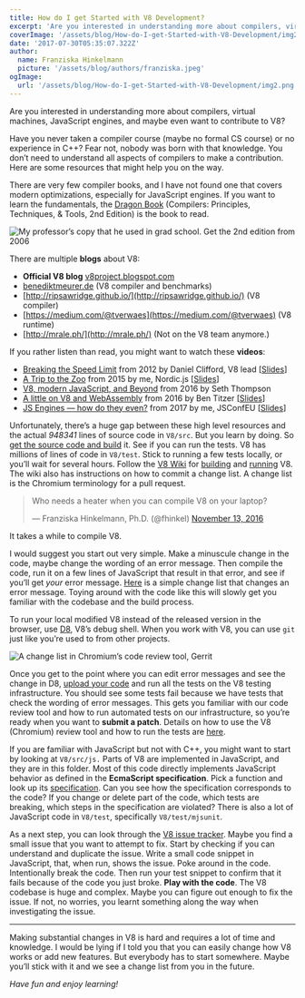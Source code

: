 ```yaml
---
title: How do I get Started with V8 Development?
excerpt: 'Are you interested in understanding more about compilers, virtual machines, JavaScript engines, and maybe even want to contribute to V8? You don’t need to understand all aspects of compilers to make a contribution. Here are some resources that might help you on the way.'
coverImage: '/assets/blog/How-do-I-get-Started-with-V8-Development/img2.png'
date: '2017-07-30T05:35:07.322Z'
author:
  name: Franziska Hinkelmann
  picture: '/assets/blog/authors/franziska.jpeg'
ogImage:
  url: '/assets/blog/How-do-I-get-Started-with-V8-Development/img2.png'
---
```

Are you interested in understanding more about compilers, virtual machines, JavaScript engines, and maybe even want to contribute to V8? 

Have you never taken a compiler course (maybe no formal CS course) or no experience in C++? Fear not, nobody was born with that knowledge. You don’t need to understand all aspects of compilers to make a contribution. Here are some resources that might help you on the way.

There are very few compiler books, and I have not found one that covers modern optimizations, especially for JavaScript engines. If you want to learn the fundamentals, the [Dragon Book](http://geni.us/dSsWMRU) (Compilers: Principles, Techniques, & Tools, 2nd Edition) is the book to read.

![My professor’s copy that he used in grad school. Get the [2nd edition from 2006](http://geni.us/dSsWMRU)](/assets/blog/How-do-I-get-Started-with-V8-Development/img1.jpeg)

There are multiple **blogs** about V8:

* **Official V8 blog** [v8project.blogspot.com](http://v8project.blogspot.com/)
* [benediktmeurer.de](https://t.co/CzlzNpYFzx) (V8 compiler and benchmarks)
* [http://ripsawridge.github.io/](http://ripsawridge.github.io/) (V8 compiler)
* [https://medium.com/@tverwaes](https://medium.com/@tverwaes) (V8 runtime)
* [http://mrale.ph/](http://mrale.ph/) (Not on the V8 team anymore.)

If you rather listen than read, you might want to watch these **videos**:

* [Breaking the Speed Limit](https://www.youtube.com/watch?v=UJPdhx5zTaw) from 2012 by Daniel Clifford, V8 lead [[Slides](http://v8-io12.appspot.com/)]
* [A Trip to the Zoo](https://www.youtube.com/watch?v=1kAkGWJZ6Zo) from 2015 by me, Nordic.js [[Slides](https://fhinkel.github.io/JSEngines-HowDoTheyEven/JSConfEU/)]
* [V8, modern JavaScript, and Beyond](https://www.youtube.com/watch?v=N1swY14jiKc&t=28s) from 2016 by Seth Thompson
* [A little on V8 and WebAssembly](https://www.youtube.com/watch?v=BRNxM8szTPA) from 2016 by Ben Titzer [[Slides](https://ia601208.us.archive.org/16/items/vmss16/titzer.pdf)]
* [JS Engines — how do they even?](https://www.youtube.com/watch?v=p-iiEDtpy6I) from 2017 by me, JSConfEU [[Slides](https://github.com/fhinkel/JSEnginesExamples/blob/master/JSConfEU.ppt?raw=true)]

Unfortunately, there’s a huge gap between these high level resources and the actual *948341* lines of source code in `V8/src`. But you learn by doing. So [get the source code and build](https://github.com/v8/v8/wiki/Building-from-Source) it. See if you can run the tests. V8 has millions of lines of code in `V8/test`. Stick to running a few tests locally, or you’ll wait for several hours. Follow the [V8 Wiki](https://github.com/v8/v8/wiki) for [building](https://github.com/v8/v8/wiki/Building-with-GN) and [running](https://github.com/v8/v8/wiki/Using-D8) V8. The wiki also has instructions on how to commit a change list. A change list is the Chromium terminology for a pull request.

<blockquote class="twitter-tweet"><p lang="en" dir="ltr">Who needs a heater when you can compile V8 on your laptop?</p>&mdash; Franziska Hinkelmann, Ph.D. (@fhinkel) <a href="https://twitter.com/fhinkel/status/797699178751258625?ref_src=twsrc%5Etfw">November 13, 2016</a></blockquote> <script async src="https://platform.twitter.com/widgets.js" charset="utf-8"></script>
It takes a while to compile V8.

I would suggest you start out very simple. Make a minuscule change in the code, maybe change the wording of an error message. Then compile the code, run it on a few lines of JavaScript that result in that error, and see if you’ll get *your* error message. [Here](https://codereview.chromium.org/1399693003) is a simple change list that changes an error message. Toying around with the code like this will slowly get you familiar with the codebase and the build process.

To run your local modified V8 instead of the released version in the browser, use [D8](https://github.com/v8/v8/wiki/Using-D8), V8’s debug shell. When you work with V8, you can use `git` just like you’re used to from other projects.

![A change list in [Chromium’s code review tool, Gerrit](https://chromium-review.googlesource.com/)](/assets/blog/How-do-I-get-Started-with-V8-Development/img2.png)
 
Once you get to the point where you can edit error messages and see the change in D8, [upload your code](https://github.com/v8/v8/wiki/Contributing) and run all the tests on the V8 testing infrastructure. You should see some tests fail because we have tests that check the wording of error messages. This gets you familiar with our code review tool and how to run automated tests on our infrastructure, so you’re ready when you want to **submit a patch**. Details on how to use the V8 (Chromium) review tool and how to run the tests are [here](https://dev.chromium.org/developers/contributing-code).

If you are familiar with JavaScript but not with C++, you might want to start by looking at `V8/src/js.` Parts of V8 are implemented in JavaScript, and they are in this folder. Most of this code directly implements JavaScript behavior as defined in the **EcmaScript specification**. Pick a function and look up its [specification](https://tc39.github.io/ecma262/). Can you see how the specification corresponds to the code? If you change or delete part of the code, which tests are breaking, which steps in the specification are violated? There is also a lot of JavaScript code in `V8/test`, specifically `V8/test/mjsunit`.

As a next step, you can look through the [V8 issue tracker](https://bugs.chromium.org/p/v8/issues/list). Maybe you find a small issue that you want to attempt to fix. Start by checking if you can understand and duplicate the issue. Write a small code snippet in JavaScript, that, when run, shows the issue. Poke around in the code. Intentionally break the code.  Then run your test snippet to confirm that it fails because of the code you just broke. **Play with the code**. The V8 codebase is huge and complex. Maybe you can figure out enough to fix the issue. If not, no worries, you learnt something along the way when investigating the issue.

---

Making substantial changes in V8 is hard and requires a lot of time and knowledge. I would be lying if I told you that you can easily change how V8 works or add new features. But everybody has to start somewhere. Maybe you’ll stick with it and we see a change list from you in the future.

*Have fun and enjoy learning!*

